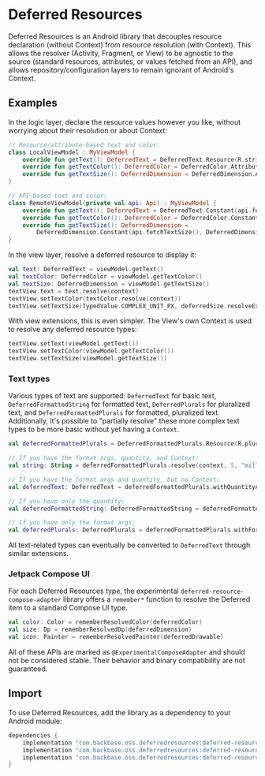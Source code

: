 # Deferred Resources

Deferred Resources is an Android library that decouples resource declaration (without Context) from
resource resolution (with Context). This allows the resolver (Activity, Fragment, or View) to be
agnostic to the source (standard resources, attributes, or values fetched from an API), and allows
repository/configuration layers to remain ignorant of Android's Context.

## Examples

In the logic layer, declare the resource values however you like, without worrying about their
resolution or about Context:
```kotlin
// Resource/attribute-based text and color:
class LocalViewModel : MyViewModel {
    override fun getText(): DeferredText = DeferredText.Resource(R.string.someText)
    override fun getTextColor(): DeferredColor = DeferredColor.Attribute(R.attr.colorOnBackground)
    override fun getTextSize(): DeferredDimension = DeferredDimension.Attribute(R.attr.bodyTextSize)
}

// API-based text and color:
class RemoteViewModel(private val api: Api) : MyViewModel {
    override fun getText(): DeferredText = DeferredText.Constant(api.fetchText())
    override fun getTextColor(): DeferredColor = DeferredColor.Constant(api.fetchTextColor())
    override fun getTextSize(): DeferredDimension =
        DeferredDimension.Constant(api.fetchTextSize(), DeferredDimension.Constant.Unit.SP)
}
```

In the view layer, resolve a deferred resource to display it:
```kotlin
val text: DeferredText = viewModel.getText()
val textColor: DeferredColor = viewModel.getTextColor()
val textSize: DeferredDimension = viewModel.getTextSize()
textView.text = text.resolve(context)
textView.setTextColor(textColor.resolve(context))
textView.setTextSize(TypedValue.COMPLEX_UNIT_PX, deferredSize.resolveExact(context))
```

With view extensions, this is even simpler. The View's own Context is used to resolve any deferred
resource types:
```kotlin
textView.setText(viewModel.getText())
textView.setTextColor(viewModel.getTextColor())
textView.setTextSize(viewModel.getTextSize())
```

### Text types

Various types of text are supported: `DeferredText` for basic text, `DeferredFormattedString` for
formatted text, `DeferredPlurals` for pluralized text, and `DeferredFormattedPlurals` for formatted,
pluralized text. Additionally, it's possible to "partially resolve" these more complex text types to
be more basic without yet having a `Context`.

```kotlin
val deferredFormattedPlurals = DeferredFormattedPlurals.Resource(R.plurals.formatted_plurals)

// If you have the format args, quantity, and Context:
val string: String = deferredFormattedPlurals.resolve(context, 5, "million")

// If you have the format args and quantity, but no Context:
val deferredText: DeferredText = deferredFormattedPlurals.withQuantityAndFormatArgs(5, "million")

// If you have only the quantity:
val deferredFormattedString: DeferredFormattedString = deferredFormattedPlurals.withQuantity(5)

// If you have only the format args:
val deferredPlurals: DeferredPlurals = deferredFormattedPlurals.withFormatArgs("million")
```

All text-related types can eventually be converted to `DeferredText` through similar extensions.

### Jetpack Compose UI

For each Deferred Resources type, the experimental `deferred-resource-compose-adapter` library
offers a `remember*` function to resolve the Deferred item to a standard Compose UI type.

```kotlin
val color: Color = rememberResolvedColor(deferredColor)
val size: Dp = rememberResolvedDp(deferredDimension)
val icon: Painter = rememberResolvedPainter(deferredDrawable)
```

All of these APIs are marked as `@ExperimentalComposeAdapter` and should not be considered stable.
Their behavior and binary compatibility are not guaranteed.

## Import

To use Deferred Resources, add the library as a dependency to your Android module:

```groovy
dependencies {
    implementation "com.backbase.oss.deferredresources:deferred-resources:$version"
    implementation "com.backbase.oss.deferredresources:deferred-resources-view-extensions:$version"
    implementation "com.backbase.oss.deferredresources:deferred-resources-compose-adapter:$version"
}
```
